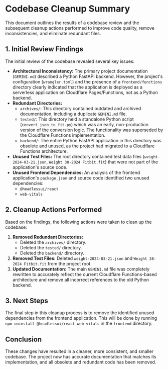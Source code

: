 # Codebase Cleanup Summary

This document outlines the results of a codebase review and the subsequent cleanup actions performed to improve code quality, remove inconsistencies, and eliminate redundant files.

## 1. Initial Review Findings

The initial review of the codebase revealed several key issues:

*   **Architectural Inconsistency:** The primary project documentation (`GEMINI.md`) described a Python FastAPI backend. However, the project's configuration (`wrangler.toml`) and the presence of a `frontend/functions` directory clearly indicated that the application is deployed as a serverless application on Cloudflare Pages/Functions, not as a Python backend.
*   **Redundant Directories:**
    *   `archives/`: This directory contained outdated and archived documentation, including a duplicate `GEMINI.md` file.
    *   `tested/`: This directory held a standalone Python script (`convert_json_to_fit.py`) which was an early, non-production version of the conversion logic. The functionality was superseded by the Cloudflare Functions implementation.
    *   `backend/`: The entire Python FastAPI application in this directory was obsolete and unused, as the project had migrated to a Cloudflare Functions architecture.
*   **Unused Test Files:** The root directory contained test data files (`weight-2024-03-21.json`, `Weight 38-2024 Fitbit.fit`) that were not part of the application's source code.
*   **Unused Frontend Dependencies:** An analysis of the frontend application's `package.json` and source code identified two unused dependencies:
    *   `@headlessui/react`
    *   `web-vitals`

## 2. Cleanup Actions Performed

Based on the findings, the following actions were taken to clean up the codebase:

1.  **Removed Redundant Directories:**
    *   Deleted the `archives/` directory.
    *   Deleted the `tested/` directory.
    *   Deleted the `backend/` directory.
2.  **Removed Test Files:** Deleted `weight-2024-03-21.json` and `Weight 38-2024 Fitbit.fit` from the project root.
3.  **Updated Documentation:** The main `GEMINI.md` file was completely rewritten to accurately reflect the current Cloudflare Functions-based architecture and remove all incorrect references to the old Python backend.

## 3. Next Steps

The final step in this cleanup process is to remove the identified unused dependencies from the frontend application. This will be done by running `npm uninstall @headlessui/react web-vitals` in the `frontend` directory.

## Conclusion

These changes have resulted in a cleaner, more consistent, and smaller codebase. The project now has accurate documentation that matches its implementation, and all obsolete and redundant code has been removed.
